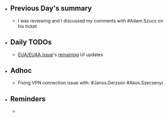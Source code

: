 - ## Previous Day's summary
	- I was reviewing and I discussed my comments with #Adam.Szucs on his ticket
- ## Daily TODOs
	- [EUA/EUAA issue](https://gitlab.vertis.com:8443/vertis/mv2/-/issues/6793)'s [remaining](https://gitlab.vertis.com:8443/vertis/mv2/-/issues/6793#note_13405) UI updates
- ## Adhoc
	- Fixing VPN connection issue with: #Janos.Gerzson #Akos.Szecsenyi
- ## Reminders
	-